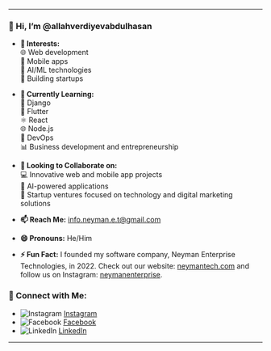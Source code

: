 
---

### 👋 Hi, I’m @allahverdiyevabdulhasan

- **👀 Interests:**  
  🌐 Web development  
  📱 Mobile apps  
  🤖 AI/ML technologies  
  🚀 Building startups

- **🌱 Currently Learning:**  
  🐍 Django  
  📱 Flutter  
  ⚛️ React  
  🌐 Node.js  
  🚀 DevOps  
  📊 Business development and entrepreneurship

- **💞️ Looking to Collaborate on:**  
  💻 Innovative web and mobile app projects  
  🧠 AI-powered applications  
  🌟 Startup ventures focused on technology and digital marketing solutions

- **📫 Reach Me:** [info.neyman.e.t@gmail.com](mailto:info.neyman.e.t@gmail.com)

- **😄 Pronouns:** He/Him

- **⚡ Fun Fact:** I founded my software company, Neyman Enterprise Technologies, in 2022. Check out our website: [neymantech.com](https://neymantech.com) and follow us on Instagram: [neymanenterprise](https://instagram.com/neymanenterprise).

### 🔗 Connect with Me:
- ![Instagram](https://img.icons8.com/ios-filled/24/FFFFFF/instagram-new.png) [Instagram](https://instagram.com/abdulhasanallahverdiyev)  
- ![Facebook](https://img.icons8.com/ios-filled/24/FFFFFF/facebook.png) [Facebook](https://facebook.com/abdulhesen.allahverdiyev.3)  
- ![LinkedIn](https://img.icons8.com/ios-filled/24/FFFFFF/linkedin.png) [LinkedIn](https://www.linkedin.com/in/abdulhsnahverdiyev)  

---
